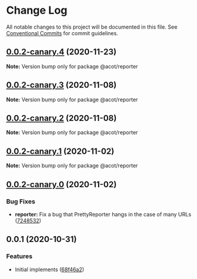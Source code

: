 # Change Log

All notable changes to this project will be documented in this file.
See [Conventional Commits](https://conventionalcommits.org) for commit guidelines.

## [0.0.2-canary.4](https://github.com/acot-a11y/acot/compare/@acot/reporter@0.0.2-canary.3...@acot/reporter@0.0.2-canary.4) (2020-11-23)

**Note:** Version bump only for package @acot/reporter

## [0.0.2-canary.3](https://github.com/acot-a11y/acot/compare/@acot/reporter@0.0.2-canary.2...@acot/reporter@0.0.2-canary.3) (2020-11-08)

**Note:** Version bump only for package @acot/reporter

## [0.0.2-canary.2](https://github.com/acot-a11y/acot/compare/@acot/reporter@0.0.2-canary.1...@acot/reporter@0.0.2-canary.2) (2020-11-08)

**Note:** Version bump only for package @acot/reporter

## [0.0.2-canary.1](https://github.com/acot-a11y/acot/compare/@acot/reporter@0.0.2-canary.0...@acot/reporter@0.0.2-canary.1) (2020-11-02)

**Note:** Version bump only for package @acot/reporter

## [0.0.2-canary.0](https://github.com/acot-a11y/acot/compare/@acot/reporter@0.0.1...@acot/reporter@0.0.2-canary.0) (2020-11-02)

### Bug Fixes

- **reporter:** Fix a bug that PrettyReporter hangs in the case of many URLs ([7248532](https://github.com/acot-a11y/acot/commit/7248532c0380a0483a537c124173f2191027dd54))

## 0.0.1 (2020-10-31)

### Features

- Initial implements ([68f46a2](https://github.com/acot-a11y/acot/commit/68f46a250de7793795678ece40d23d927ddd075c))
